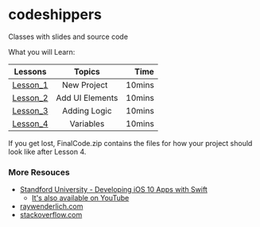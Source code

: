 # codeshippers
Classes with slides and source code

What you will Learn:

| Lessons       | Topics          | Time  |
| ------------- |:---------------:| -----:|
| [Lesson_1](Lesson_1/README.md) | New Project     | 10mins|
| [Lesson_2](Lesson_2/README.md) | Add UI Elements | 10mins|
| [Lesson_3](Lesson_3/README.md) | Adding Logic    | 10mins|
| [Lesson_4](Lesson_4/README.md) | Variables       | 10mins|

If you get lost, FinalCode.zip contains the files for how your project should look like after Lesson 4.

### More Resouces
- [Standford University - Developing iOS 10 Apps with Swift](https://itunes.apple.com/us/course/developing-ios-10-apps-with-swift/id1198467120)
  - [It's also available on YouTube](https://www.youtube.com/playlist?list=PL3d_SFOiG7_-AhUEwk_TJ_GEjO67GMBHR)
- [raywenderlich.com](https://www.raywenderlich.com/category/ios)
- [stackoverflow.com](https://stackoverflow.com/questions/tagged/ios)
